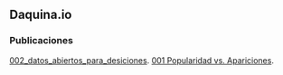 ## Daquina.io

### Publicaciones

[002_datos_abiertos_para_desiciones](https://github.com/daquina-io/publicaciones/blob/master/002_datos_abiertos_para_desiciones/002_text.md).
 [001 Popularidad vs. Apariciones](https://github.com/daquina-io/publicaciones/blob/master/001_popularidad_vs_apariciones/001_texto.md).

